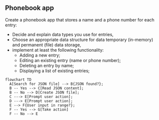 ## Phonebook app

Create a phonebook app that stores a name and a phone number for each entry:
- Decide and explain data types you use for entries,
- Choose an appropriate data structure for data temporary (in-memory) and permanent (file) data storage,
- implement at least the following functionality:
  * Adding a new entry;
  * Editing an existing entry (name or phone number);
  * Deleting an entry by name;
  * Displaying a list of existing entries;


```mermaid
flowchart TD
  A[Search for JSON file] --> B{JSON found?};
  B -- Yes --> C[Read JSON content];
  B -- No --> D[Create JSON file];
  C ---> E[Prompt user action];
  D ---> E[Prompt user action];
  E --> F{User input in range?};
  F -- Yes --> G[Take action]
  F -- No --> E
```
